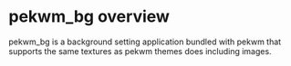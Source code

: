 # pekwm_bg overview

pekwm_bg is a background setting application bundled with pekwm that
supports the same textures as pekwm themes does including images.

#
